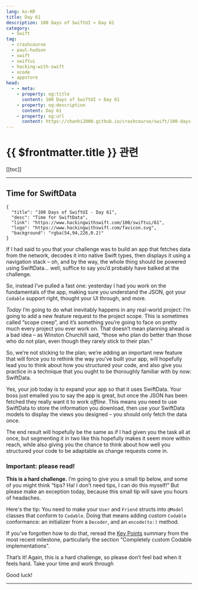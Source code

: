 ```yaml
---
lang: ko-KR
title: Day 61
description: 100 Days of SwiftUI > Day 61
category:
  - Swift
tag: 
  - crashcourse
  - paul-hudson
  - swift
  - swiftui
  - hacking-with-swift
  - xcode
  - appstore
head:
  - - meta:
    - property: og:title
      content: 100 Days of SwiftUI > Day 61
    - property: og:description
      content: Day 61
    - property: og:url
      content: https://chanhi2000.github.io/crashcourse/swift/100-days-of-swiftui/61.html
---
```


# {{ $frontmatter.title }} 관련

[[toc]]

---

## Time for SwiftData

```component VPCard
{
  "title": "100 Days of SwiftUI - Day 61",
  "desc": "Time for SwiftData",
  "link": "https://www.hackingwithswift.com/100/swiftui/61",
  "logo": "https://www.hackingwithswift.com/favicon.svg",
  "background": "rgba(54,94,226,0.2)"
}
```

If I had said to you that your challenge was to build an app that fetches data from the network, decodes it into native Swift types, then displays it using a navigation stack – oh, and by the way, the whole thing should be powered using SwiftData… well, suffice to say you’d probably have balked at the challenge.

So, instead I’ve pulled a fast one: yesterday I had you work on the fundamentals of the app, making sure you understand the JSON, got your `Codable` support right, thought your UI through, and more.

_Today_ I’m going to do what inevitably happens in any real-world project: I’m going to add a new feature request to the project scope. This is sometimes called “scope creep”, and it’s something you’re going to face on pretty much every project you ever work on. That doesn’t mean planning ahead is a bad idea – as Winston Churchill said, “those who plan do better than those who do not plan, even though they rarely stick to their plan.”

So, we’re not sticking to the plan; we’re adding an important new feature that will force you to rethink the way you’ve built your app, will hopefully lead you to think about how you structured your code, and also give you practice in a technique that you ought to be thoroughly familiar with by now: SwiftData.

Yes, your job today is to expand your app so that it uses SwiftData. Your boss just emailed you to say the app is great, but once the JSON has been fetched they really want it to work _offline_. This means you need to use SwiftData to store the information you download, then use your SwiftData models to display the views you designed – you should only fetch the data once.

The end result will hopefully be the same as if I had given you the task all at once, but segmenting it in two like this hopefully makes it seem more within reach, while also giving you the chance to think about how well you structured your code to be adaptable as change requests come in.

### Important: please read!

__This is a hard challenge.__ I’m going to give you a small tip below, and some of you might think “tips? Ha! I don’t need tips, I can do this myself!” But please make an exception today, because this small tip will save you hours of headaches.

Here's the tip: You need to make your `User` and `Friend` structs into `@Model` classes that conform to `Codable`. Doing that means adding custom `Codable` conformance: an initializer from a `Decoder`, and an `encode(to:)` method.

If you've forgotten how to do that, reread the [Key Points](60.md#key-points) summary from the most recent milestone, particularly the section "Completely custom Codable implementations".

That’s it! Again, this is a hard challenge, so please don’t feel bad when it feels hard. Take your time and work through

Good luck!

---
